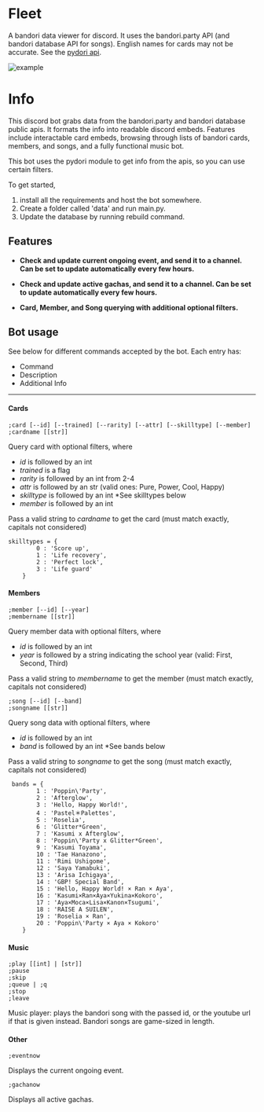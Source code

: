 # Fleet

A bandori data viewer for discord. It uses the bandori.party API (and bandori database API for songs). English names for cards may not be accurate. See the [pydori api](https://github.com/WiIIiamTang/pydori).

![example](https://i.imgur.com/QDWqoUW.png)

# Info

This discord bot grabs data from the bandori.party and bandori database public apis. It formats the info into readable discord embeds. Features include interactable card embeds, browsing through lists of bandori cards, members, and songs, and a fully functional music bot.


This bot uses the pydori module to get info from the apis, so you can use certain filters.


To get started, 

1. install all the requirements and host the bot somewhere.
2. Create a folder called 'data' and run main.py.
3. Update the database by running rebuild command.


## Features
- **Check and update current ongoing event, and send it to a channel. Can be set to update automatically every few hours.**

- **Check and update active gachas, and send it to a channel. Can be set to update automatically every few hours.**

- **Card, Member, and Song querying with additional optional filters.**



## Bot usage
See below for different commands accepted by the bot. Each entry has:
 - Command
 - Description
 - Additional Info

___
#### Cards
```
;card [--id] [--trained] [--rarity] [--attr] [--skilltype] [--member]
;cardname [[str]]
```
Query card with optional filters, where
- *id* is followed by an int
- *trained* is a flag
- *rarity* is followed by an int from 2-4
- *attr* is followed by an str (valid ones: Pure, Power, Cool, Happy)
- *skilltype* is followed by an int *See skilltypes below
- *member* is followed by an int

Pass a valid string to *cardname* to get the card (must match exactly, capitals not considered)
```
skilltypes = {
        0 : 'Score up',
        1 : 'Life recovery',
        2 : 'Perfect lock',
        3 : 'Life guard'
    }
```

#### Members
```
;member [--id] [--year]
;membername [[str]]
```
Query member data with optional filters, where
- *id* is followed by an int
- *year* is followed by a string indicating the school year (valid: First, Second, Third)

Pass a valid string to *membername* to get the member (must match exactly, capitals not considered)
```
;song [--id] [--band]
;songname [[str]]
```
Query song data with optional filters, where
- *id* is followed by an int
- *band* is followed by an int *See bands below

Pass a valid string to *songname* to get the song (must match exactly, capitals not considered)
```
 bands = {
        1 : 'Poppin\'Party',
        2 : 'Afterglow',
        3 : 'Hello, Happy World!',
        4 : 'Pastel＊Palettes',
        5 : 'Roselia',
        6 : 'Glitter*Green',
        7 : 'Kasumi x Afterglow',
        8 : 'Poppin\'Party x Glitter*Green',
        9 : 'Kasumi Toyama',
        10 : 'Tae Hanazono',
        11 : 'Rimi Ushigome',
        12 : 'Saya Yamabuki',
        13 : 'Arisa Ichigaya',
        14 : 'GBP! Special Band',
        15 : 'Hello, Happy World! × Ran × Aya',
        16 : 'Kasumi×Ran×Aya×Yukina×Kokoro',
        17 : 'Aya×Moca×Lisa×Kanon×Tsugumi',
        18 : 'RAISE A SUILEN',
        19 : 'Roselia × Ran',
        20 : 'Poppin\'Party × Aya × Kokoro'
    }
```
#### Music
```
;play [[int] | [str]]
;pause
;skip
;queue | ;q
;stop
;leave
```
Music player: plays the bandori song with the passed id, or the youtube url if that is given instead. Bandori songs are game-sized in length.


#### Other

```
;eventnow
```
Displays the current ongoing event.


```
;gachanow
```
Displays all active gachas.

